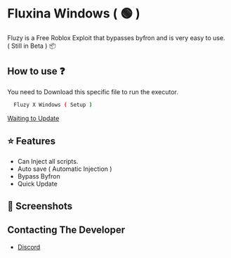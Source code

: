 # Fluxina Windows ( 🟢 )

Fluzy is a Free Roblox Exploit that bypasses byfron and is very easy to use. ( Still in Beta ) 📦

## How to use ❓

You need to Download this specific file to run the executor.

```bash
  Fluzy X Windows ( Setup )
```

[Waiting to Update](https://discord.gg/gjEWm4UEM5)

## ⭐️ Features

- Can Inject all scripts.
- Auto save ( Automatic Injection )
- Bypass Byfron
- Quick Update

## 📸 Screenshots

## Contacting The Developer

- [Discord](https://discord.gg/gjEWm4UEM5)
